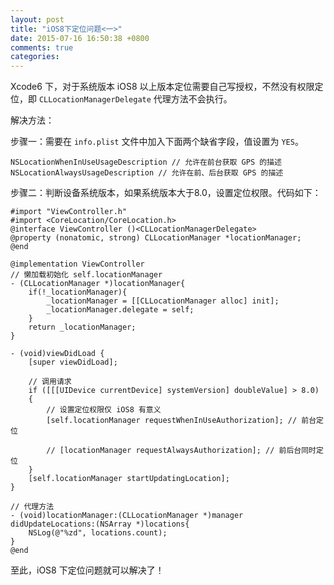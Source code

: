 ```yaml
---
layout: post
title: "iOS8下定位问题<一>"
date: 2015-07-16 16:50:38 +0800
comments: true
categories: 
---
```


Xcode6 下，对于系统版本 iOS8 以上版本定位需要自己写授权，不然没有权限定位，即 `CLLocationManagerDelegate` 代理方法不会执行。 

解决方法：

步骤一：需要在 `info.plist` 文件中加入下面两个缺省字段，值设置为 `YES`。

```objc
NSLocationWhenInUseUsageDescription // 允许在前台获取 GPS 的描述
NSLocationAlwaysUsageDescription // 允许在前、后台获取 GPS 的描述 
```

步骤二：判断设备系统版本，如果系统版本大于8.0，设置定位权限。代码如下：

```objc
#import "ViewController.h"
#import <CoreLocation/CoreLocation.h>
@interface ViewController ()<CLLocationManagerDelegate>
@property (nonatomic, strong) CLLocationManager *locationManager;
@end
 
@implementation ViewController
// 懒加载初始化 self.locationManager
- (CLLocationManager *)locationManager{
    if(!_locationManager){
        _locationManager = [[CLLocationManager alloc] init];
        _locationManager.delegate = self;
    }
    return _locationManager;
}
 
- (void)viewDidLoad {
    [super viewDidLoad];
    
    // 调用请求
    if ([[[UIDevice currentDevice] systemVersion] doubleValue] > 8.0)
    {
        // 设置定位权限仅 iOS8 有意义
        [self.locationManager requestWhenInUseAuthorization]; // 前台定位
         
        // [locationManager requestAlwaysAuthorization]; // 前后台同时定位
    }
    [self.locationManager startUpdatingLocation];
}
 
// 代理方法
- (void)locationManager:(CLLocationManager *)manager didUpdateLocations:(NSArray *)locations{
    NSLog(@"%zd", locations.count);
}
@end
```

至此，iOS8 下定位问题就可以解决了！


